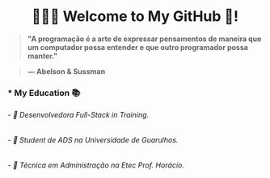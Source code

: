 <h1 align="center">👩🏻‍💻 Welcome to My GitHub 🤍!</h1>

<p align="center">
  
> **"A programação é a arte de expressar pensamentos de maneira que um computador possa entender e que outro programador possa manter." <br>**
 
> **— Abelson & Sussman**

</p>

<h3>* My Education 📚</h3>

###### - 📌 Desenvolvedora Full-Stack in Training.
###### - 📌 Student de ADS na Universidade de Guarulhos.
###### - 📌 Técnica em Administração na Etec Prof. Horácio.